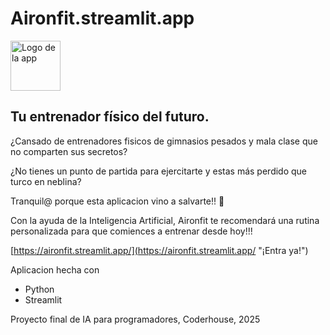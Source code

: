# Aironfit.streamlit.app

<img src="/image/readme/1741470291775.jpg" alt="Logo de la app" width="80px">

## Tu entrenador físico del futuro.

¿Cansado de entrenadores fisicos de gimnasios pesados y mala clase que no comparten sus secretos?

¿No tienes un punto de partida para ejercitarte y estas más perdido que turco en neblina?

Tranquil@ porque esta aplicacion vino a salvarte!! 🫡

Con la ayuda de la Inteligencia Artificial, Aironfit te recomendará una rutina personalizada para que comiences a entrenar desde hoy!!!

[https://aironfit.streamlit.app/](https://aironfit.streamlit.app/ "¡Entra ya!")

Aplicacion hecha con

- Python
- Streamlit

Proyecto final de IA para programadores, Coderhouse, 2025
